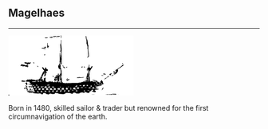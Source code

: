 <h2>Magelhaes</h2>
  
<hr>

<img alt="vessel" title="vessel" src="https://github.com/simulan/Magelhaes/blob/master/assets/Trinidad.png">

<p>
  Born in 1480, skilled sailor & trader but renowned for the first circumnavigation of the earth.
</p>
